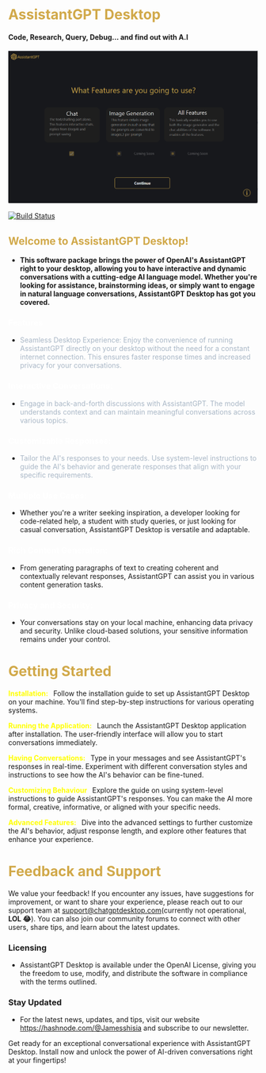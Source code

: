 # <b style="color:#D1A94A">AssistantGPT Desktop</b>
#### Code, Research, Query, Debug... and find out with A.I
<div>

![N|Solid](/Intro.png)

</div>


[![Build Status](https://travis-ci.org/joemccann/dillinger.svg?branch=master)](https://travis-ci.org/joemccann/dillinger)

## **<b style='color:#D1A94A'>Welcome to AssistantGPT Desktop!</b>**

- **This software package brings the power of OpenAI's AssistantGPT right to your desktop, allowing you to have interactive and dynamic conversations with a cutting-edge AI language model. Whether you're looking for assistance, brainstorming ideas, or simply want to engage in natural language conversations, AssistantGPT Desktop has got you covered.**

### <p style="color:white">Features</p>
- <p style="color:#A9B7C6" >Seamless Desktop Experience: Enjoy the convenience of running AssistantGPT directly on your desktop without the need for a constant internet connection. This ensures faster response times and increased privacy for your conversations.
</p>

### <p style="color:white">Interactive Conversations:</p>
- <p style="color:#A9B7C6">Engage in back-and-forth discussions with AssistantGPT. The model understands context and can maintain meaningful conversations across various topics.

### <p style="color:white">Customizable Responses:</p>
- <p style="color:#A9B7C6" >Tailor the AI's responses to your needs. Use system-level instructions to guide the AI's behavior and generate responses that align with your specific requirements.
</p>

 
### <p style="color:white">Multiple Use Cases:</p>
- Whether you're a writer seeking inspiration, a developer looking for code-related help, a student with study queries, or just looking for casual conversation, AssistantGPT Desktop is versatile and adaptable.
 
### <p style="color:white">Rich Content Generation:</p>
- From generating paragraphs of text to creating coherent and contextually relevant responses, AssistantGPT can assist you in various content generation tasks.


### <p style="color:white">Privacy and Security: </p>
- Your conversations stay on your local machine, enhancing data privacy and security. Unlike cloud-based solutions, your sensitive information remains under your control.

# <b style="color:#D1A94A">Getting Started</b>
**<b style="color:yellow">Installation: &nbsp;</b>** Follow the installation guide to set up AssistantGPT Desktop on your machine. You'll find step-by-step instructions for various operating systems.

**<b style="color:yellow">Running the Application: &nbsp;</b>** Launch the AssistantGPT Desktop application after installation. The user-friendly interface will allow you to start conversations immediately.

**<b style="color:yellow">Having Conversations: &nbsp;</b>** Type in your messages and see AssistantGPT's responses in real-time. Experiment with different conversation styles and instructions to see how the AI's behavior can be fine-tuned.

**<b style="color:yellow">Customizing Behaviour &nbsp;</b>** Explore the guide on using system-level instructions to guide AssistantGPT's responses. You can make the AI more formal, creative, informative, or aligned with your specific needs.

**<b style="color:yellow">Advanced Features: &nbsp;</b>** Dive into the advanced settings to further customize the AI's behavior, adjust response length, and explore other features that enhance your experience.

# <b style="color:#D1A94A">Feedback and Support</b>
We value your feedback! If you encounter any issues, have suggestions for improvement, or want to share your experience, please reach out to our support team at support@chatgptdesktop.com(currently not operational, **LOL 😂**). You can also join our community forums to connect with other users, share tips, and learn about the latest updates.

### Licensing
- AssistantGPT Desktop is available under the OpenAI License, giving you the freedom to use, modify, and distribute the software in compliance with the terms outlined.

### Stay Updated
- For the latest news, updates, and tips, visit our website https://hashnode.com/@Jamesshisia and subscribe to our newsletter.

Get ready for an exceptional conversational experience with AssistantGPT Desktop. Install now and unlock the power of AI-driven conversations right at your fingertips!
